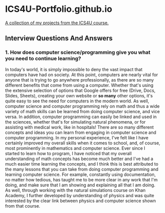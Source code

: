 # ICS4U-Portfolio.github.io
[A collection of my projects from the ICS4U course.](https://alexclements63.github.io/ICS4U-Portfolio/)

## Interview Questions And Answers

### 1. How does computer science/programming give you what you need to continue learning?
In today's world, it is simply impossible to deny the vast impact that computers have had on society. At this point, computers are nearly vital for anyone that is trying to go anywhere professionally, as there are so many different benefits that come from using a computer. Whether that's using the extensive selection of options that Google offers for free (Drive, Docs, Slides, Sheets), creating your own website or **so many** other options, it's quite easy to see the need for computers in the modern world. As well, computer science and computer programming rely on math and thus a wide variety of math skills can be learned from doing computer science, and vice versa. In addition, computer programming can easily be linked and used in the sciences, whether that's for simulating natural phenomena, or for assisting with medical work, like in hospitals! There are so many different concepts and ideas you can learn from engaging in computer science and computer programming.
In my personal experience, I've felt like I have certainly improved my overall skills when it comes to school, and, of course, most prominently in mathematics and computer science. Ever since I started to learn how to program, I have noticed that my overall understanding of math concepts has become much better and I've had a much easier time learning the concepts, and I think this is best attributed to the many lessons that you can take from doing computer programming and learning computer science. For example, constantly using documentation, no matter how tedious, has taught me to be more clear in any work that I'm doing, and make sure that I am showing and explaining all that I am doing. As well, through working with the natural simulations course on Khan Academy, I further developed by understanding of physics and was quite interested by the clear link between physics and computer science shown from that course.
